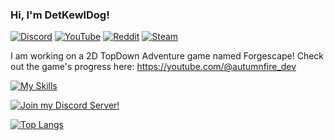 ### Hi, I'm DetKewlDog!

[![Discord](https://img.shields.io/badge/Discord-%235865F2.svg?style=for-the-badge&logo=discord&logoColor=white)](https://discord.gg/F7VQ2hwfyw) [![YouTube](https://img.shields.io/badge/YouTube-%23FF0000.svg?style=for-the-badge&logo=youtube&logoColor=white)](https://youtube.com/@autumnfire_dev) [![Reddit](https://img.shields.io/badge/Reddit-%23FF4500.svg?style=for-the-badge&logo=reddit&logoColor=white)](https://www.reddit.com/u/DetKewlDog) [![Steam](https://img.shields.io/badge/steam-%23000000.svg?style=for-the-badge&logo=steam&logoColor=white)](https://steamcommunity.com/id/DetKewlDog)

I am working on a 2D TopDown Adventure game named Forgescape!
Check out the game's progress here: https://youtube.com/@autumnfire_dev

[![My Skills](https://skillicons.dev/icons?i=cs,unity,py,cpp,c,js,html,css,replit)](https://skillicons.dev)

[![Join my Discord Server!](https://discordapp.com/api/guilds/877148912262197258/widget.png?style=banner2)](https://discord.gg/F7VQ2hwfyw)

[![Top Langs](https://github-readme-stats-detkewldog.vercel.app/api/top-langs/?username=detkewldog&layout=compact&theme=nord&count_private=true&include_all_commits=true&show_icons=true)](https://github.com/anuraghazra/github-readme-stats)
